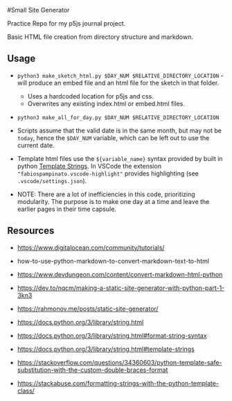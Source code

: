 #Small Site Generator

Practice Repo for my p5js journal project.

Basic HTML file creation from directory structure and markdown. 

## Usage

- `python3 make_sketch_html.py $DAY_NUM $RELATIVE_DIRECTORY_LOCATION` - will produce an embed file and an html file for the sketch in that folder. 
    - Uses a hardcoded location for p5js and css.
    - Overwrites any existing index.html or embed.html files.

- `python3 make_all_for_day.py $DAY_NUM $RELATIVE_DIRECTORY_LOCATION` 

- Scripts assume that the valid date is in the same month, but may not be `today`, hence the `$DAY_NUM` variable, which can be left out to use the current date.  

- Template html files use the `${variable_name}` syntax provided by built in python [Template Strings](https://docs.python.org/3/library/string.html#template-strings). In VSCode the extension `"fabiospampinato.vscode-highlight"` provides highlighting (see `.vscode/settings.json`).

- NOTE: There are a lot of inefficiencies in this code, prioritizing modularity. The purpose is to make one day at a time and leave the earlier pages in their time capsule. 

## Resources

* https://www.digitalocean.com/community/tutorials/
* how-to-use-python-markdown-to-convert-markdown-text-to-html

* https://www.devdungeon.com/content/convert-markdown-html-python
* https://dev.to/nqcm/making-a-static-site-generator-with-python-part-1-3kn3
* https://rahmonov.me/posts/static-site-generator/

* https://docs.python.org/3/library/string.html
* https://docs.python.org/3/library/string.html#format-string-syntax
* https://docs.python.org/3/library/string.html#template-strings

* https://stackoverflow.com/questions/34360603/python-template-safe-substitution-with-the-custom-double-braces-format
* https://stackabuse.com/formatting-strings-with-the-python-template-class/

